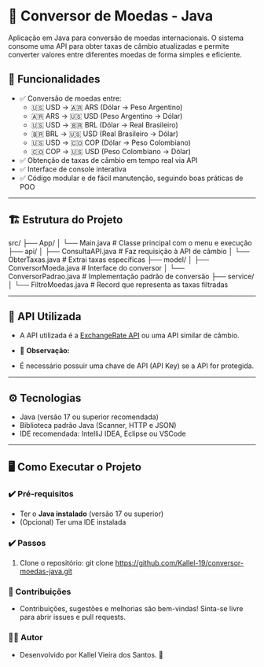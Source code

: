 # 💱 Conversor de Moedas - Java

Aplicação em Java para conversão de moedas internacionais. O sistema consome uma API para obter taxas de câmbio atualizadas e permite converter valores entre diferentes moedas de forma simples e eficiente.

## 🚀 Funcionalidades

- ✅ Conversão de moedas entre:
  - 🇺🇸 USD → 🇦🇷 ARS (Dólar → Peso Argentino)
  - 🇦🇷 ARS → 🇺🇸 USD (Peso Argentino → Dólar)
  - 🇺🇸 USD → 🇧🇷 BRL (Dólar → Real Brasileiro)
  - 🇧🇷 BRL → 🇺🇸 USD (Real Brasileiro → Dólar)
  - 🇺🇸 USD → 🇨🇴 COP (Dólar → Peso Colombiano)
  - 🇨🇴 COP → 🇺🇸 USD (Peso Colombiano → Dólar)
- ✅ Obtenção de taxas de câmbio em tempo real via API
- ✅ Interface de console interativa
- ✅ Código modular e de fácil manutenção, seguindo boas práticas de POO

---

## 🏗️ Estrutura do Projeto

src/
├── App/
│ └── Main.java # Classe principal com o menu e execução
├── api/
│ ├── ConsultaAPI.java # Faz requisição à API de câmbio
│ └── ObterTaxas.java # Extrai taxas específicas
├── model/
│ ├── ConversorMoeda.java # Interface do conversor
│ └── ConversorPadrao.java # Implementação padrão de conversão
├── service/
│ └── FiltroMoedas.java # Record que representa as taxas filtradas

---

## 🔗 API Utilizada

- A API utilizada é a [ExchangeRate API](https://www.exchangerate-api.com/) ou uma API similar de câmbio.
- 🔑 **Observação:**
  
- É necessário possuir uma chave de API (API Key) se a API for protegida.

---

## ⚙️ Tecnologias

- Java (versão 17 ou superior recomendada)
- Biblioteca padrão Java (Scanner, HTTP e JSON)
- IDE recomendada: IntelliJ IDEA, Eclipse ou VSCode

---

## 🖥️ Como Executar o Projeto

### ✔️ Pré-requisitos
- Ter o **Java instalado** (versão 17 ou superior)
- (Opcional) Ter uma IDE instalada

### ✔️ Passos
1. Clone o repositório:
  git clone https://github.com/Kallel-19/conversor-moedas-java.git

### 🤝 Contribuições
- Contribuições, sugestões e melhorias são bem-vindas! Sinta-se livre para abrir issues e pull requests.

### 👨‍💻 Autor
- Desenvolvido por Kallel Vieira dos Santos. 🚀
